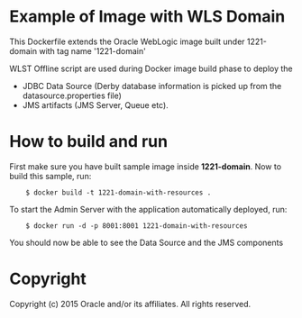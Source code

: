 Example of Image with WLS Domain
================================
This Dockerfile extends the Oracle WebLogic image built under 1221-domain with tag name '1221-domain'

WLST Offline script are used during Docker image build phase to deploy the 

- JDBC Data Source (Derby database information is picked up from the datasource.properties file)
- JMS artifacts (JMS Server, Queue etc). 

# How to build and run
First make sure you have built sample image inside **1221-domain**. Now to build this sample, run:

        $ docker build -t 1221-domain-with-resources .

To start the Admin Server with the application automatically deployed, run:

        $ docker run -d -p 8001:8001 1221-domain-with-resources

You should now be able to see the Data Source and the JMS components

# Copyright
Copyright (c) 2015 Oracle and/or its affiliates. All rights reserved.